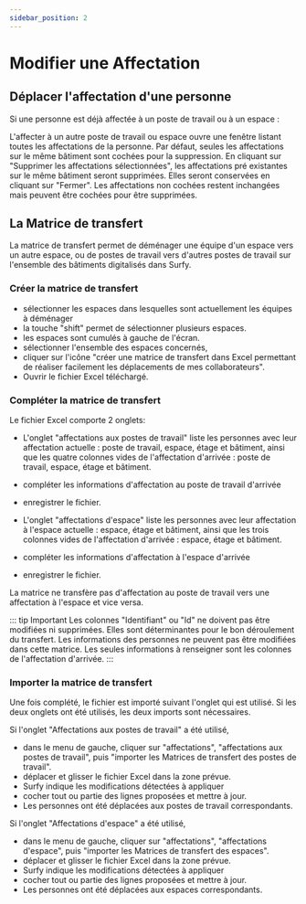```yaml
---
sidebar_position: 2
---
```

# Modifier une Affectation



## Déplacer l'affectation d'une personne

Si une personne est déjà affectée à un poste de travail ou à un espace :

L'affecter à un autre poste de travail ou espace ouvre une fenêtre listant toutes les affectations de la personne.
Par défaut, seules les affectations sur le même bâtiment sont cochées pour la suppression.
En cliquant sur "Supprimer les affectations sélectionnées", les affectations pré existantes sur le même bâtiment seront supprimées.
Elles seront conservées en cliquant sur "Fermer".
Les affectations non cochées restent inchangées mais peuvent être cochées pour être supprimées.



## La Matrice de transfert

<Youtube code="GN9jhWo29x4"/>

La matrice de transfert permet de déménager une équipe d'un espace vers un autre espace, ou de postes de travail vers d'autres postes de travail sur l'ensemble des bâtiments digitalisés dans Surfy.


### Créer la matrice de transfert

-   sélectionner les espaces dans lesquelles sont actuellement les équipes à déménager
-   la touche "shift" permet de sélectionner plusieurs espaces.
-   les espaces sont cumulés à gauche de l'écran.
-   sélectionner l'ensemble des espaces concernés,
-   cliquer sur l'icône "créer une matrice de transfert dans Excel permettant de réaliser facilement les déplacements de mes collaborateurs". 
-   Ouvrir le fichier Excel téléchargé.


### Compléter la matrice de transfert

Le fichier Excel comporte 2 onglets:

-   L'onglet "affectations aux postes de travail" liste les personnes avec leur affectation actuelle : poste de travail, espace, étage et bâtiment, ainsi que les quatre colonnes vides de l'affectation d'arrivée : poste de travail, espace, étage et bâtiment.
-   compléter les informations d'affectation au poste de travail d'arrivée
-   enregistrer le fichier.

-   L'onglet "affectations d'espace" liste les personnes avec leur affectation à l'espace actuelle : espace, étage et bâtiment, ainsi que les trois colonnes vides de l'affectation d'arrivée : espace, étage et bâtiment. 
-   compléter les informations d'affectation à l'espace d'arrivée
-   enregistrer le fichier.

La matrice ne transfère pas d'affectation au poste de travail vers une affectation à l'espace et vice versa.

::: tip Important
Les colonnes "Identifiant" ou "Id" ne doivent pas être modifiées ni supprimées. Elles sont déterminantes pour le bon déroulement du transfert.
Les informations des personnes ne peuvent pas être modifiées dans cette matrice.
Les seules informations à renseigner sont les colonnes de l'affectation d'arrivée.
:::


### Importer la matrice de transfert

Une fois complété, le fichier est importé suivant l'onglet qui est utilisé.
Si les deux onglets ont été utilisés, les deux imports sont nécessaires.

Si l'onglet "Affectations aux postes de travail" a été utilisé,

-   dans le menu de gauche, cliquer sur "affectations", "affectations aux postes de travail", puis "importer les Matrices de transfert des postes de travail".
-   déplacer et glisser le fichier Excel dans la zone prévue.
-   Surfy indique les modifications détectées à appliquer
-   cocher tout ou partie des lignes proposées et mettre à jour.
-   Les personnes ont été déplacées aux postes de travail correspondants.

Si l'onglet "Affectations d'espace" a été utilisé,

-   dans le menu de gauche, cliquer sur "affectations", "affectations d'espace", puis "importer les Matrices de transfert des espaces".
-   déplacer et glisser le fichier Excel dans la zone prévue.
-   Surfy indique les modifications détectées à appliquer
-   cocher tout ou partie des lignes proposées et mettre à jour.
-   Les personnes ont été déplacées aux espaces correspondants.
